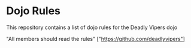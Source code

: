 Dojo Rules
==========

This repository contains a list of dojo rules for the Deadly Vipers dojo

"All members should read the rules"
["https://github.com/deadlyvipers"]
